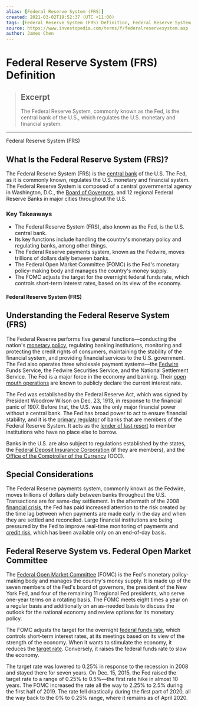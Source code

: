 ```yaml
---
alias: [Federal Reserve System (FRS)]
created: 2021-03-02T19:52:37 (UTC +11:00)
tags: [Federal Reserve System (FRS) Definition, Federal Reserve System (FRS)]
source: https://www.investopedia.com/terms/f/federalreservesystem.asp
author: James Chen
---
```


# Federal Reserve System (FRS) Definition

> ## Excerpt
> The Federal Reserve System, commonly known as the Fed, is the central bank of the U.S., which regulates the U.S. monetary and financial system.

---

Federal Reserve System (FRS)
## What Is the Federal Reserve System (FRS)?

The Federal Reserve System (FRS) is the [central bank](https://www.investopedia.com/terms/c/centralbank.asp) of the U.S. The Fed, as it is commonly known, regulates the U.S. monetary and financial system. The Federal Reserve System is composed of a central governmental agency in Washington, D.C., the [Board of Governors](https://www.investopedia.com/terms/b/board-of-governors.asp), and 12 regional Federal Reserve Banks in major cities throughout the U.S.

### Key Takeaways

-   The Federal Reserve System (FRS), also known as the Fed, is the U.S. central bank.
-   Its key functions include handling the country's monetary policy and regulating banks, among other things.
-   The Federal Reserve payments system, known as the Fedwire, moves trillions of dollars daily between banks.
-   The Federal Open Market Committee (FOMC) is the Fed's monetary policy-making body and manages the country's money supply.
-   The FOMC adjusts the target for the overnight federal funds rate, which controls short-term interest rates, based on its view of the economy.

#### Federal Reserve System (FRS)

## Understanding the Federal Reserve System (FRS)

The Federal Reserve performs five general functions—conducting the nation's [monetary policy](https://www.investopedia.com/video/play/monetary-policy/), regulating banking institutions, monitoring and protecting the credit rights of consumers, maintaining the stability of the financial system, and providing financial services to the U.S. government. The Fed also operates three wholesale payment systems—the [Fedwire](https://www.investopedia.com/terms/f/fedwire.asp) Funds Service, the Fedwire Securities Service, and the National Settlement Service. The Fed is a major force in the economy and banking. Their [open mouth operations](https://www.investopedia.com/terms/o/open-mouth-operations.asp) are known to publicly declare the current interest rate.

The Fed was established by the Federal Reserve Act, which was signed by President Woodrow Wilson on Dec. 23, 1913, in response to the financial panic of 1907. Before that, the U.S. was the only major financial power without a central bank. The Fed has broad power to act to ensure financial stability, and it is the [primary regulator](https://www.investopedia.com/terms/p/primary-regulator.asp) of banks that are members of the Federal Reserve System. It acts as the [lender of last resort](https://www.investopedia.com/terms/l/lenderoflastresort.asp) to member institutions who have no place else to borrow.

Banks in the U.S. are also subject to regulations established by the states, the [Federal Deposit Insurance Corporation](https://www.investopedia.com/terms/f/fdic.asp) (if they are members), and the [Office of the Comptroller of the Currency](https://www.investopedia.com/terms/o/office-comptroller-currency-occ.asp) (OCC).

## Special Considerations

The Federal Reserve payments system, commonly known as the Fedwire, moves trillions of dollars daily between banks throughout the U.S. Transactions are for same-day settlement. In the aftermath of the 2008 [financial crisis](https://www.investopedia.com/terms/f/financial-crisis.asp), the Fed has paid increased attention to the risk created by the time lag between when payments are made early in the day and when they are settled and reconciled. Large financial institutions are being pressured by the Fed to improve real-time monitoring of payments and [credit risk](https://www.investopedia.com/terms/c/creditrisk.asp), which has been available only on an end-of-day basis.

## Federal Reserve System vs. Federal Open Market Committee

The [Federal Open Market Committee](https://www.investopedia.com/terms/f/fomc.asp) (FOMC) is the Fed's monetary policy-making body and manages the country's money supply. It is made up of the seven members of the Fed's board of governors, the president of the New York Fed, and four of the remaining 11 regional Fed presidents, who serve one-year terms on a rotating basis. The FOMC meets eight times a year on a regular basis and additionally on an as-needed basis to discuss the outlook for the national economy and review options for its monetary policy. 

The FOMC adjusts the target for the overnight [federal funds rate](https://www.investopedia.com/terms/f/federalfundsrate.asp), which controls short-term interest rates, at its meetings based on its view of the strength of the economy. When it wants to stimulate the economy, it reduces the [target rate](https://www.investopedia.com/terms/t/target-rate.asp). Conversely, it raises the federal funds rate to slow the economy.

The target rate was lowered to 0.25% in response to the recession in 2008 and stayed there for seven years. On Dec. 15, 2015, the Fed raised the target rate to a range of 0.25% to 0.5%—the first rate hike in almost 10 years. The FOMC increased the rate all the way to 2.25% to 2.5% during the first half of 2019. The rate fell drastically during the first part of 2020, all the way back to the 0% to 0.25% range, where it remains as of April 2020.
